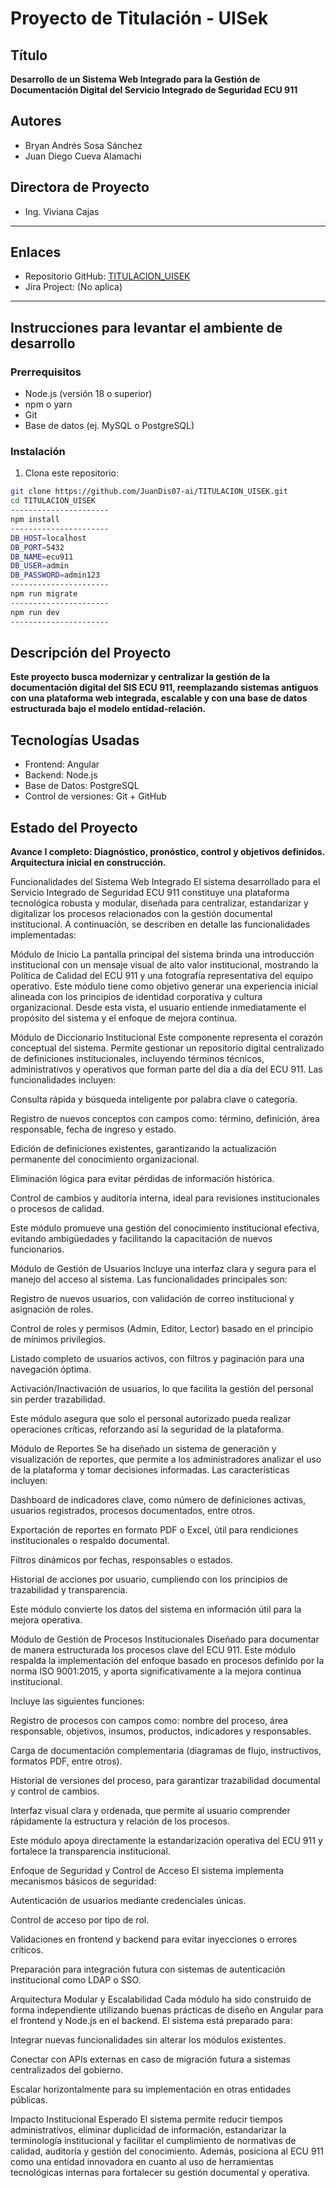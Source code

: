 # Proyecto de Titulación - UISek

## Título
**Desarrollo de un Sistema Web Integrado para la Gestión de Documentación Digital del Servicio Integrado de Seguridad ECU 911**

## Autores
- Bryan Andrés Sosa Sánchez
- Juan Diego Cueva Alamachi

## Directora de Proyecto
- Ing. Viviana Cajas

---

## Enlaces

- Repositorio GitHub: [TITULACION_UISEK](https://github.com/JuanDis07-ai/TITULACION_UISEK)
- Jira Project: (No aplica)

---

## Instrucciones para levantar el ambiente de desarrollo

### Prerrequisitos

- Node.js (versión 18 o superior)
- npm o yarn
- Git
- Base de datos (ej. MySQL o PostgreSQL)

### Instalación

1. Clona este repositorio:

```bash
git clone https://github.com/JuanDis07-ai/TITULACION_UISEK.git
cd TITULACION_UISEK
----------------------
npm install
----------------------
DB_HOST=localhost
DB_PORT=5432
DB_NAME=ecu911
DB_USER=admin
DB_PASSWORD=admin123
----------------------
npm run migrate
----------------------
npm run dev
----------------------
```

## Descripción del Proyecto
**Este proyecto busca modernizar y centralizar la gestión de la documentación digital del SIS ECU 911, reemplazando sistemas antiguos con una plataforma web integrada, escalable y con una base de datos estructurada bajo el modelo entidad-relación.**

## Tecnologías Usadas
- Frontend: Angular
- Backend: Node.js
- Base de Datos: PostgreSQL
- Control de versiones: Git + GitHub

## Estado del Proyecto
**Avance I completo: Diagnóstico, pronóstico, control y objetivos definidos. Arquitectura inicial en construcción.**

Funcionalidades del Sistema Web Integrado
El sistema desarrollado para el Servicio Integrado de Seguridad ECU 911 constituye una plataforma tecnológica robusta y modular, diseñada para centralizar, estandarizar y digitalizar los procesos relacionados con la gestión documental institucional. A continuación, se describen en detalle las funcionalidades implementadas:

Módulo de Inicio
La pantalla principal del sistema brinda una introducción institucional con un mensaje visual de alto valor institucional, mostrando la Política de Calidad del ECU 911 y una fotografía representativa del equipo operativo. Este módulo tiene como objetivo generar una experiencia inicial alineada con los principios de identidad corporativa y cultura organizacional. Desde esta vista, el usuario entiende inmediatamente el propósito del sistema y el enfoque de mejora continua.

Módulo de Diccionario Institucional
Este componente representa el corazón conceptual del sistema. Permite gestionar un repositorio digital centralizado de definiciones institucionales, incluyendo términos técnicos, administrativos y operativos que forman parte del día a día del ECU 911. Las funcionalidades incluyen:

Consulta rápida y búsqueda inteligente por palabra clave o categoría.

Registro de nuevos conceptos con campos como: término, definición, área responsable, fecha de ingreso y estado.

Edición de definiciones existentes, garantizando la actualización permanente del conocimiento organizacional.

Eliminación lógica para evitar pérdidas de información histórica.

Control de cambios y auditoría interna, ideal para revisiones institucionales o procesos de calidad.

Este módulo promueve una gestión del conocimiento institucional efectiva, evitando ambigüedades y facilitando la capacitación de nuevos funcionarios.

Módulo de Gestión de Usuarios
Incluye una interfaz clara y segura para el manejo del acceso al sistema. Las funcionalidades principales son:

Registro de nuevos usuarios, con validación de correo institucional y asignación de roles.

Control de roles y permisos (Admin, Editor, Lector) basado en el principio de mínimos privilegios.

Listado completo de usuarios activos, con filtros y paginación para una navegación óptima.

Activación/Inactivación de usuarios, lo que facilita la gestión del personal sin perder trazabilidad.

Este módulo asegura que solo el personal autorizado pueda realizar operaciones críticas, reforzando así la seguridad de la plataforma.

Módulo de Reportes
Se ha diseñado un sistema de generación y visualización de reportes, que permite a los administradores analizar el uso de la plataforma y tomar decisiones informadas. Las características incluyen:

Dashboard de indicadores clave, como número de definiciones activas, usuarios registrados, procesos documentados, entre otros.

Exportación de reportes en formato PDF o Excel, útil para rendiciones institucionales o respaldo documental.

Filtros dinámicos por fechas, responsables o estados.

Historial de acciones por usuario, cumpliendo con los principios de trazabilidad y transparencia.

Este módulo convierte los datos del sistema en información útil para la mejora operativa.

Módulo de Gestión de Procesos Institucionales
Diseñado para documentar de manera estructurada los procesos clave del ECU 911. Este módulo respalda la implementación del enfoque basado en procesos definido por la norma ISO 9001:2015, y aporta significativamente a la mejora continua institucional.

Incluye las siguientes funciones:

Registro de procesos con campos como: nombre del proceso, área responsable, objetivos, insumos, productos, indicadores y responsables.

Carga de documentación complementaria (diagramas de flujo, instructivos, formatos PDF, entre otros).

Historial de versiones del proceso, para garantizar trazabilidad documental y control de cambios.

Interfaz visual clara y ordenada, que permite al usuario comprender rápidamente la estructura y relación de los procesos.

Este módulo apoya directamente la estandarización operativa del ECU 911 y fortalece la transparencia institucional.

Enfoque de Seguridad y Control de Acceso
El sistema implementa mecanismos básicos de seguridad:

Autenticación de usuarios mediante credenciales únicas.

Control de acceso por tipo de rol.

Validaciones en frontend y backend para evitar inyecciones o errores críticos.

Preparación para integración futura con sistemas de autenticación institucional como LDAP o SSO.

Arquitectura Modular y Escalabilidad
Cada módulo ha sido construido de forma independiente utilizando buenas prácticas de diseño en Angular para el frontend y Node.js en el backend. El sistema está preparado para:

Integrar nuevas funcionalidades sin alterar los módulos existentes.

Conectar con APIs externas en caso de migración futura a sistemas centralizados del gobierno.

Escalar horizontalmente para su implementación en otras entidades públicas.

Impacto Institucional Esperado
El sistema permite reducir tiempos administrativos, eliminar duplicidad de información, estandarizar la terminología institucional y facilitar el cumplimiento de normativas de calidad, auditoría y gestión del conocimiento. Además, posiciona al ECU 911 como una entidad innovadora en cuanto al uso de herramientas tecnológicas internas para fortalecer su gestión documental y operativa.


